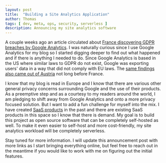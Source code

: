 ```yaml
---
layout: post
title:  "Building a Site Analytics Application"
author: Thomas
tags: [ dev, meta, ops, security, serverless ]
description: Announcing my site analytics software
---
```


A couple weeks ago an article circulated about [France discovering GDPR breaches by Google Analytics](https://techcrunch.com/2022/02/10/cnil-google-analytics-gdpr-breach/). I was naturally curious since I use Google Analytics for my blog so I started digging deeper to find out what happened and if there is anything I needed to do. Since Google Analytics is based in the US where similar laws to GDPR do not exist, Google was exporting users' data in a way that did not comply with EU laws. The [same findings also came out of Austria](https://techcrunch.com/2022/01/12/austrian-dpa-schrems-ii/) not long before France.

I know that my blog is read in Europe and I know that there are various other general privacy concerns surrounding Google and the use of their products. As a preemptive step and as a courtesy to my readers around the world, I am pledging to shift away from Google Analytics and onto a more privacy focused solution. But I want to add a fun challenge for myself into the mix. I have created [SaaS products](/projects) in the past and there are existing SaaS products in this space so I know that there is demand. My goal is to build this project as open source software that can be completely self-hosted as well. To make it even easier to self-host and more cost-friendly, my site analytics workload will be completely serverless.

Stay tuned for more information. I will update this announcement post with more links as I start bringing everything online, but feel free to reach out in the meantime if you would like to work with me on figuring out the initial features.
